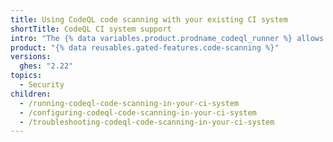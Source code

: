 ```yaml
---
title: Using CodeQL code scanning with your existing CI system
shortTitle: CodeQL CI system support
intro: "The {% data variables.product.prodname_codeql_runner %} allows you to use your existing CI system to run {% data variables.product.prodname_codeql %} {% data variables.product.prodname_code_scanning %}."
product: "{% data reusables.gated-features.code-scanning %}"
versions:
  ghes: "2.22"
topics:
  - Security
children:
  - /running-codeql-code-scanning-in-your-ci-system
  - /configuring-codeql-code-scanning-in-your-ci-system
  - /troubleshooting-codeql-code-scanning-in-your-ci-system
---
```


<!--See /content/code-security/secure-coding for the latest version of this article -->
